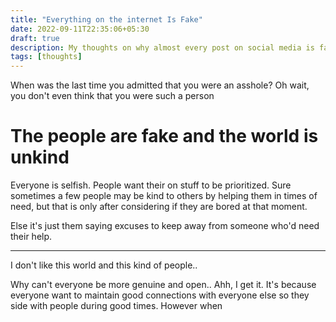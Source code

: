 ```yaml
---
title: "Everything on the internet Is Fake"
date: 2022-09-11T22:35:06+05:30
draft: true
description: My thoughts on why almost every post on social media is fake
tags: [thoughts]
---
```


When was the last time you admitted that you were an asshole?
Oh wait, you don't even think that you were such a person

# The people are fake and the world is unkind

Everyone is selfish. People want their on stuff to be prioritized.
Sure sometimes a few people may be kind to others by helping them in times of need, but that is only after considering if they are bored at that moment.

Else it's just them saying excuses to keep away from someone who'd need their help.

---

I don't like this world and this kind of people..

Why can't everyone be more genuine and open.. Ahh, I get it. It's because everyone want to maintain good connections with everyone else so they side with people during good times. However when
